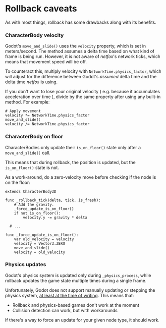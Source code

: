# Rollback caveats

As with most things, rollback has some drawbacks along with its benefits.

### CharacterBody velocity

Godot's `move_and_slide()` uses the `velocity` property, which is set in
meters/second. The method assumes a delta time based on what kind of frame is
being run. However, it is not aware of *netfox*'s network ticks, which means
that movement speed will be off.

To counteract this, multiply velocity with `NetworkTime.physics_factor`, which
will adjust for the difference between Godot's *assumed* delta time and the
delta time *netfox* is using.

If you don't want to lose your original velocity ( e.g. because it accumulates
acceleration over time ), divide by the same property after using any built-in
method. For example:

```gdscript
# Apply movement
velocity *= NetworkTime.physics_factor
move_and_slide()
velocity /= NetworkTime.physics_factor
```

### CharacterBody on floor

CharacterBodies only update their `is_on_floor()` state only after a
`move_and_slide()` call.

This means that during rollback, the position is updated, but the
`is_on_floor()` state is not.

As a work-around, do a zero-velocity move before checking if the node is on the
floor:

```gdscript
extends CharacterBody3D

func _rollback_tick(delta, tick, is_fresh):
	# Add the gravity.
	_force_update_is_on_floor()
	if not is_on_floor():
		velocity.y -= gravity * delta

  # ...

func _force_update_is_on_floor():
	var old_velocity = velocity
	velocity = Vector3.ZERO
	move_and_slide()
	velocity = old_velocity
```

### Physics updates

Godot's physics system is updated only during `_physics_process`, while
rollback updates the game state multiple times during a single frame.

Unfortunately, Godot does not support manually updating or stepping the physics
system, [at least at the time of writing](https://github.com/godotengine/godot/pull/76462).
This means that:

* Rollback and physics-based games don't work at the moment
* Collision detection can work, but with workarounds

If there's a way to force an update for your given node type, it should work.

